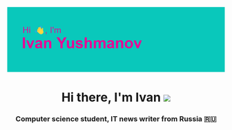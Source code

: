 <img src="header.png">

<h1 align="center">Hi there, I'm Ivan 
<img src="https://github.com/blackcater/blackcater/raw/main/images/Hi.gif" height="32"/></h1>
<h3 align="center">Computer science student, IT news writer from Russia 🇷🇺</h3>

<!---
Destraktor/Destraktor is a ✨ special ✨ repository because its `README.md` (this file) appears on your GitHub profile.
You can click the Preview link to take a look at your changes.
--->
